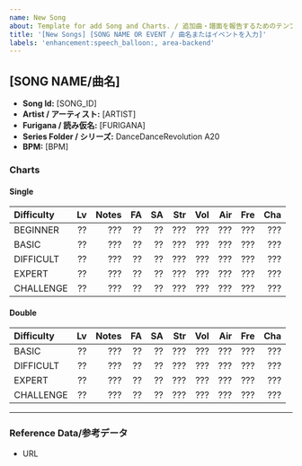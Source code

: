 ```yaml
---
name: New Song
about: Template for add Song and Charts. / 追加曲・譜面を報告するためのテンプレートです。
title: '[New Songs] [SONG NAME OR EVENT / 曲名またはイベントを入力]'
labels: 'enhancement:speech_balloon:, area-backend'
---
```

## [SONG NAME/曲名]
- **Song Id:** [SONG_ID]
- **Artist / アーティスト:** [ARTIST]
- **Furigana / 読み仮名:** [FURIGANA]
- **Series Folder / シリーズ:** DanceDanceRevolution A20
- **BPM:** [BPM] <!-- ex. "180", "100-400", "???"  -->
### Charts
<!-- Please enter the contents filled with "?".
If you are not sure, keep it as it is. -->
<!-- "?"で埋められた部分を入力してください。
わからない場合は、そのままにしてください。 -->
#### Single
|Difficulty|Lv|Notes|FA|SA|Str|Vol|Air|Fre|Cha|
|:---------|--:|--:|--:|--:|--:|--:|--:|--:|--:|
|BEGINNER|??|???|??|??|???|???|???|???|???|
|BASIC|??|???|??|??|???|???|???|???|???|
|DIFFICULT|??|???|??|??|???|???|???|???|???|
|EXPERT|??|???|??|??|???|???|???|???|???|
|CHALLENGE|??|???|??|??|???|???|???|???|???|
#### Double
|Difficulty|Lv|Notes|FA|SA|Str|Vol|Air|Fre|Cha|
|:---------|--:|--:|--:|--:|--:|--:|--:|--:|--:|
|BASIC|??|???|??|??|???|???|???|???|???|
|DIFFICULT|??|???|??|??|???|???|???|???|???|
|EXPERT|??|???|??|??|???|???|???|???|???|
|CHALLENGE|??|???|??|??|???|???|???|???|???|
-----
<!-- If you are reporting 2 or above songs. copy & paste it below. -->
<!-- 2曲以上報告する場合は、コピペして以下に入力してください。 -->

### Reference Data/参考データ
<!-- If you have any photos, videos, etc, please paste the link here. -->
<!-- 参考にできる写真、動画などがあれば、ここにリンクを貼り付けてください。 -->
- URL
